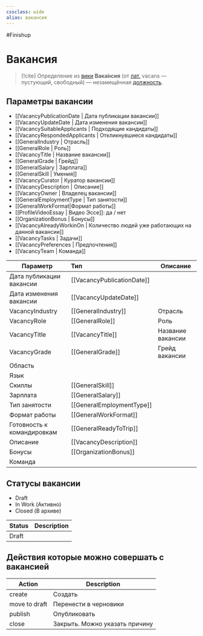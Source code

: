 ```yaml
---
cssclass: wide
alias: вакансия
---
```


#Finishup
# Вакансия

>[!cite] Определение из [вики](https://ru.wikipedia.org/wiki/%D0%92%D0%B0%D0%BA%D0%B0%D0%BD%D1%81%D0%B8%D1%8F)
> **Вака́нсия** (от [лат.](https://ru.wikipedia.org/wiki/%D0%9B%D0%B0%D1%82%D0%B8%D0%BD%D1%81%D0%BA%D0%B8%D0%B9_%D1%8F%D0%B7%D1%8B%D0%BA "Латинский язык") vacans — пустующий, свободный) — незамещённая [должность](https://ru.wikipedia.org/wiki/%D0%94%D0%BE%D0%BB%D0%B6%D0%BD%D0%BE%D1%81%D1%82%D1%8C "Должность").

## Параметры вакансии

- [[VacancyPublicationDate | Дата публикации вакансии]]
- [[VacancyUpdateDate | Дата изменения вакансии]]
- [[VacancySuitableApplicants | Подходящие кандидаты]]
- [[VacancyRespondedApplicants | Откликнувшиеся кандидаты]]
- [[GeneralIndustry | Отрасль]]
- [[GeneralRole | Роль]]
- [[VacancyTitle | Название вакансии]]
- [[GeneralGrade | Грейд]]
- [[GeneralSalary | Зарплата]]
- [[GeneralSkill | Умения]]
- [[VacancyCurator | Куратор вакансии]]
- [[VacancyDescription | Описание]]
- [[VacancyOwner | Владелец вакансии]]
- [[GeneralEmploymentType | Тип занятости]]
- [[GeneralWorkFormat|Формат работы]]
- [[ProfileVideoEssay | Видео Эссе]]: да / нет
- [[OrganizationBonus | Бонусы]]
- [[VacancyAlreadyWorkinOn | Количество людей уже работающих на данной вакансии]]
- [[VacancyTasks | Задачи]]
- [[VacancyPreferences | Предпочтения]]
- [[VacancyTeam | Команда]]

| Параметр                   | Тип                        | Описание          |
| -------------------------- |:-------------------------- | ----------------- |
| Дата публикации вакансии   | [[VacancyPublicationDate]] |                   |
| Дата изменения вакансии    | [[VacancyUpdateDate]]      |                   |
| VacancyIndustry            | [[GeneralIndustry]]        | Отрасль           |
| VacancyRole                | [[GeneralRole]]            | Роль              |
| VacancyTitle               | [[VacancyTitle]]           | Название вакансии |
| VacancyGrade               | [[GeneralGrade]]           | Грейд вакансии    |
| Область                    |                            |                   |
| Язык                       |                            |                   |
| Скиллы                     | [[GeneralSkill]]           |                   |
| Зарплата                   | [[GeneralSalary]]          |                   |
| Тип занятости              | [[GeneralEmploymentType]]  |                   |
| Формат работы              | [[GeneralWorkFormat]]      |                   |
| Готовность к командировкам | [[GeneralReadyToTrip]]     |                   |
| Описание                   | [[VacancyDescription]]     |                   |
| Бонусы                     | [[OrganizationBonus]]      |                   |
| Команда                    |                            |                   |


## Статусы вакансии

- Draft
- In Work (Активно)
- Closed (В архиве)

| Status | Description |
| ------ | ----------- |
| Draft  |             |

## Действия которые можно совершать с вакансией

| Action        | Description                    |
| ------------- | ------------------------------ |
| create        | Создать                        |
| move to draft | Перенести в черновики          |
| publish       | Опубликовать                   |
| close         | Закрыть. Можно указать причину | 

